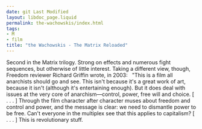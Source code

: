 ```yaml
---
date: git Last Modified
layout: libdoc_page.liquid
permalink: the-wachowskis/index.html
tags:
- M
- film
title: "the Wachowskis - The Matrix Reloaded"
---
```


Second in the Matrix trilogy. Strong on  effects and numerous fight sequences, but otherwise of little  interest. Taking a different view, though,   Freedom reviewer Richard Griffin wrote, in 2003:
 
"This is a film all anarchists should go  and see. This isn't because it's a great work of art, because it isn't (although  it's entertaining enough). But it does deal with issues at the very core of  anarchism—control, power, free will and choice. [ . . . ] Through the film  character after character muses about freedom and control and power, and the  message is clear: we need to dismantle power to be free. Can't everyone in the  multiplex see that this applies to capitalism? [ . . . ] This is revolutionary  stuff.